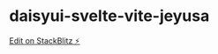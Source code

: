# daisyui-svelte-vite-jeyusa

[Edit on StackBlitz ⚡️](https://stackblitz.com/edit/daisyui-svelte-vite-jeyusa)